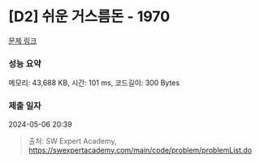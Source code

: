# [D2] 쉬운 거스름돈 - 1970 

[문제 링크](https://swexpertacademy.com/main/code/problem/problemDetail.do?contestProbId=AV5PsIl6AXIDFAUq) 

### 성능 요약

메모리: 43,688 KB, 시간: 101 ms, 코드길이: 300 Bytes

### 제출 일자

2024-05-06 20:39



> 출처: SW Expert Academy, https://swexpertacademy.com/main/code/problem/problemList.do